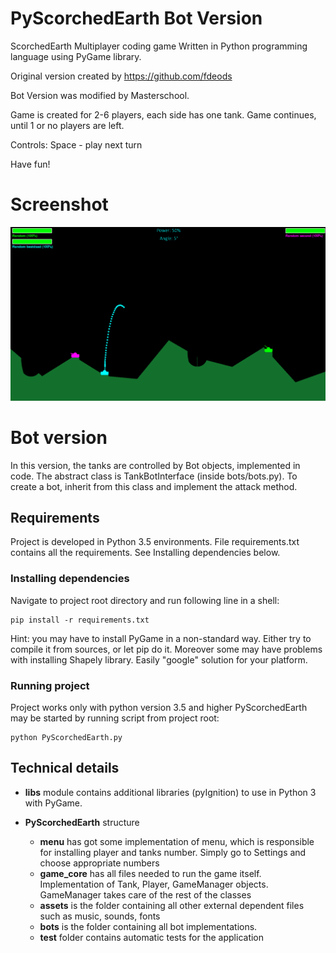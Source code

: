 # PyScorchedEarth Bot Version
ScorchedEarth Multiplayer coding game
Written in Python programming language using PyGame library.

Original version created by https://github.com/fdeods

Bot Version was modified by Masterschool.

Game is created for 2-6 players, each side has one tank.
Game continues, until 1 or no players are left.

Controls: Space - play next turn

Have fun!

# Screenshot
![img.png](img.png)

# Bot version
In this version, the tanks are controlled by Bot objects, implemented in code.
The abstract class is TankBotInterface (inside bots/bots.py). To create a bot, inherit from this class
and implement the attack method.

## Requirements
Project is developed in Python 3.5 environments.
File requirements.txt contains all the requirements.
See Installing dependencies below.


### Installing dependencies
Navigate to project root directory and run following line in a shell:
```
pip install -r requirements.txt
```
Hint: you may have to install PyGame in a non-standard way.
Either try to compile it from sources, or let pip do it.
Moreover some may have problems with installing Shapely library.
Easily "google" solution for your platform.



### Running project
Project works only with python version 3.5 and higher
PyScorchedEarth may be started by running script from project root:
```
python PyScorchedEarth.py
```


## Technical details

* **libs** module contains additional libraries (pyIgnition) to use
 in Python 3 with PyGame.


* **PyScorchedEarth** structure
  * **menu** has got some implementation of menu, which is responsible for installing player and tanks number. Simply go to Settings and choose appropriate numbers
  * **game_core** has all files needed to run the game itself. Implementation of Tank, Player, GameManager objects. GameManager takes care of the rest of the classes
  * **assets** is the folder containing all other external dependent files such as music, sounds, fonts
  * **bots** is the folder containing all bot implementations.
  * **test** folder contains automatic tests for the application
